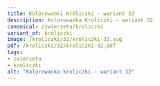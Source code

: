 ```yaml
---
title: Kolorowanki Króliczki - wariant 32
description: Kolorowanka Kroliczki - wariant 32
canonical: /zwierzeta/kroliczki
variant_of: kroliczki
image: /kroliczki/32/kroliczki-32.svg
pdf: /kroliczki/32/kroliczki-32.pdf
tags:
- zwierzeta
- kroliczki
alt: "Kolorowanka kroliczki - wariant 32"
---
```

